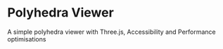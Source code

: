 # Polyhedra Viewer

A simple polyhedra viewer with Three.js, Accessibility and Performance optimisations
